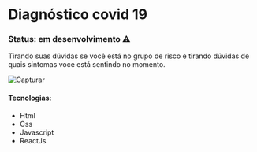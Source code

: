 # Diagnóstico covid 19

<h3> Status: em desenvolvimento ⚠️ </h3>
  
<p> Tirando suas dúvidas se você está no grupo de risco e tirando dúvidas de quais sintomas voce está sentindo no momento. <p/>

![Capturar](https://user-images.githubusercontent.com/66790414/127582676-f853481a-03ca-48c7-9eaa-d9747ee7ad31.PNG)

<h4> Tecnologias: </h4>

+ Html
+ Css
+ Javascript 
+ ReactJs
